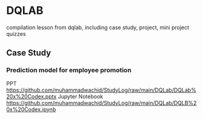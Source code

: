 # DQLAB
compilation lesson from dqlab, including case study, project, mini project quizzes
## Case Study
### Prediction model for employee promotion
PPT https://github.com/muhammadwachid/StudyLog/raw/main/DQLab/DQLab%20x%20Codex.pptx
Jupyter Notebook https://github.com/muhammadwachid/StudyLog/raw/main/DQLab/DQLB%20x%20Codex.ipynb
